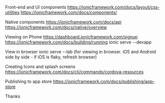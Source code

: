 Front-end and UI components
https://ionicframework.com/docs/layout/css-utilities
https://ionicframework.com/docs/components/


Native components
https://ionicframework.com/docs/api
https://ionicframework.com/docs/native/overview


Viewing on Phone
https://dashboard.ionicframework.com/signup
https://ionicframework.com/docs/building/running
ionic serve --devapp

View in browser
ionic serve --lab (for viewing in browser. iOS and Android side by side - if iOS is flaky, refresh browser)


Creating Icons and splash screens
https://ionicframework.com/docs/cli/commands/cordova-resources

Publishing to app store
https://ionicframework.com/docs/publishing/app-store

Thanks